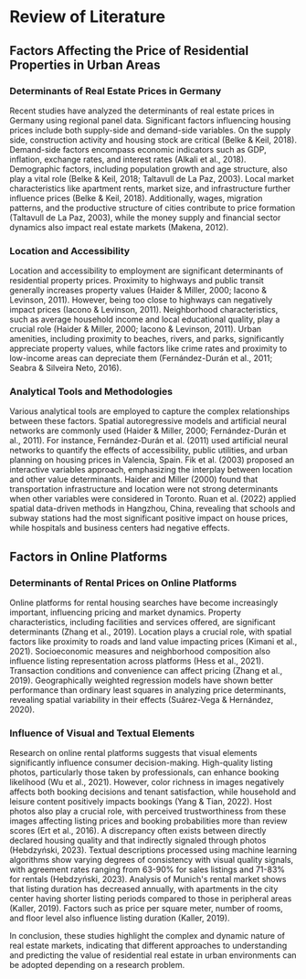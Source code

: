 # Review of Literature

## Factors Affecting the Price of Residential Properties in Urban Areas
### Determinants of Real Estate Prices in Germany
Recent studies have analyzed the determinants of real estate prices in Germany using regional panel data. Significant factors influencing housing prices include both supply-side and demand-side variables. On the supply side, construction activity and housing stock are critical (Belke & Keil, 2018). Demand-side factors encompass economic indicators such as GDP, inflation, exchange rates, and interest rates (Alkali et al., 2018). Demographic factors, including population growth and age structure, also play a vital role (Belke & Keil, 2018; Taltavull de La Paz, 2003). Local market characteristics like apartment rents, market size, and infrastructure further influence prices (Belke & Keil, 2018). Additionally, wages, migration patterns, and the productive structure of cities contribute to price formation (Taltavull de La Paz, 2003), while the money supply and financial sector dynamics also impact real estate markets (Makena, 2012).

### Location and Accessibility
Location and accessibility to employment are significant determinants of residential property prices. Proximity to highways and public transit generally increases property values (Haider & Miller, 2000; Iacono & Levinson, 2011). However, being too close to highways can negatively impact prices (Iacono & Levinson, 2011). Neighborhood characteristics, such as average household income and local educational quality, play a crucial role (Haider & Miller, 2000; Iacono & Levinson, 2011). Urban amenities, including proximity to beaches, rivers, and parks, significantly appreciate property values, while factors like crime rates and proximity to low-income areas can depreciate them (Fernández-Durán et al., 2011; Seabra & Silveira Neto, 2016).

### Analytical Tools and Methodologies
Various analytical tools are employed to capture the complex relationships between these factors. Spatial autoregressive models and artificial neural networks are commonly used (Haider & Miller, 2000; Fernández-Durán et al., 2011). For instance, Fernández-Durán et al. (2011) used artificial neural networks to quantify the effects of accessibility, public utilities, and urban planning on housing prices in Valencia, Spain. Fik et al. (2003) proposed an interactive variables approach, emphasizing the interplay between location and other value determinants. Haider and Miller (2000) found that transportation infrastructure and location were not strong determinants when other variables were considered in Toronto. Ruan et al. (2022) applied spatial data-driven methods in Hangzhou, China, revealing that schools and subway stations had the most significant positive impact on house prices, while hospitals and business centers had negative effects.

## Factors in Online Platforms
### Determinants of Rental Prices on Online Platforms
Online platforms for rental housing searches have become increasingly important, influencing pricing and market dynamics. Property characteristics, including facilities and services offered, are significant determinants (Zhang et al., 2019). Location plays a crucial role, with spatial factors like proximity to roads and land value impacting prices (Kimani et al., 2021). Socioeconomic measures and neighborhood composition also influence listing representation across platforms (Hess et al., 2021). Transaction conditions and convenience can affect pricing (Zhang et al., 2019). Geographically weighted regression models have shown better performance than ordinary least squares in analyzing price determinants, revealing spatial variability in their effects (Suárez-Vega & Hernández, 2020).

### Influence of Visual and Textual Elements
Research on online rental platforms suggests that visual elements significantly influence consumer decision-making. High-quality listing photos, particularly those taken by professionals, can enhance booking likelihood (Wu et al., 2021). However, color richness in images negatively affects both booking decisions and tenant satisfaction, while household and leisure content positively impacts bookings (Yang & Tian, 2022). Host photos also play a crucial role, with perceived trustworthiness from these images affecting listing prices and booking probabilities more than review scores (Ert et al., 2016). A discrepancy often exists between directly declared housing quality and that indirectly signaled through photos (Hebdzyński, 2023). Textual descriptions processed using machine learning algorithms show varying degrees of consistency with visual quality signals, with agreement rates ranging from 63-90% for sales listings and 71-83% for rentals (Hebdzyński, 2023). Analysis of Munich's rental market shows that listing duration has decreased annually, with apartments in the city center having shorter listing periods compared to those in peripheral areas (Kaller, 2019). Factors such as price per square meter, number of rooms, and floor level also influence listing duration (Kaller, 2019).


In conclusion, these studies highlight the complex and dynamic nature of real estate markets, indicating that different approaches to understanding and predicting the value of residential real estate in urban environments can be adopted depending on a research problem.